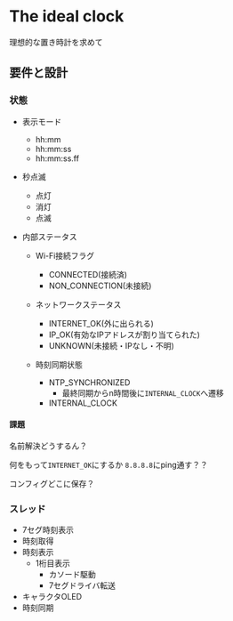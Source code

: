 # The ideal clock

理想的な置き時計を求めて

## 要件と設計

### 状態

- 表示モード
  - hh:mm
  - hh:mm:ss
  - hh:mm:ss.ff
- 秒点滅
  - 点灯
  - 消灯
  - 点滅

- 内部ステータス
  - Wi-Fi接続フラグ
    - CONNECTED(接続済)
    - NON_CONNECTION(未接続)
  - ネットワークステータス
    - INTERNET_OK(外に出られる)
    - IP_OK(有効なIPアドレスが割り当てられた)
    - UNKNOWN(未接続・IPなし・不明)

  - 時刻同期状態
    - NTP_SYNCHRONIZED
      - 最終同期からn時間後に`INTERNAL_CLOCK`へ遷移
    - INTERNAL_CLOCK

#### 課題

名前解決どうするん？

何をもって`INTERNET_OK`にするか
`8.8.8.8`にping通す？？

コンフィグどこに保存？


### スレッド

-  7セグ時刻表示
  - 時刻取得
  - 時刻表示
    - 1桁目表示
      - カソード駆動
      - 7セグドライバ転送
- キャラクタOLED
- 時刻同期
